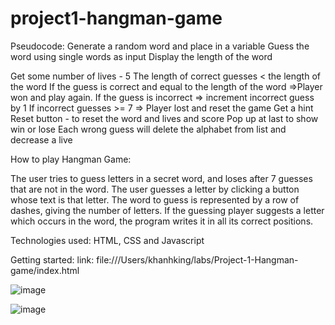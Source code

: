 # project1-hangman-game
Pseudocode:
Generate a random word and place in a variable
Guess the word using single words as input
Display the length of the word

Get some number of lives - 5
The length of correct guesses < the length of the word
If the guess is correct and equal to the length of the word =>Player won and play again.
If the guess is incorrect => increment incorrect guess by 1
If incorrect guesses >= 7 => Player lost and reset the game
Get a hint 
Reset button - to reset the word and lives and score
Pop up at last to show win or lose
Each wrong guess will delete the alphabet from list and decrease a live

How to play Hangman Game: 

The user tries to guess letters in a secret word, and loses after 7 guesses that are not in the word. The user guesses a letter by clicking a button whose text is that letter.
The word to guess is represented by a row of dashes, giving the number of letters. If the guessing player suggests a letter which occurs in the word, the program writes it in all its correct positions.

Technologies used: HTML, CSS and Javascript

Getting started: 
link: file:///Users/khanhking/labs/Project-1-Hangman-game/index.html

![image](https://github.com/khanhnphan15/project1-hangman-game/assets/65747746/c0e7e739-3709-47a7-8227-1de6c7370f03)


![image](https://github.com/khanhnphan15/project1-hangman-game/assets/65747746/c2672b20-29c0-46af-8a37-71b610b5316e)



